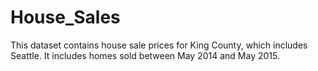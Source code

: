 # House_Sales

This dataset contains house sale prices for King County, which includes Seattle. It includes homes sold between May 2014 and May 2015.

